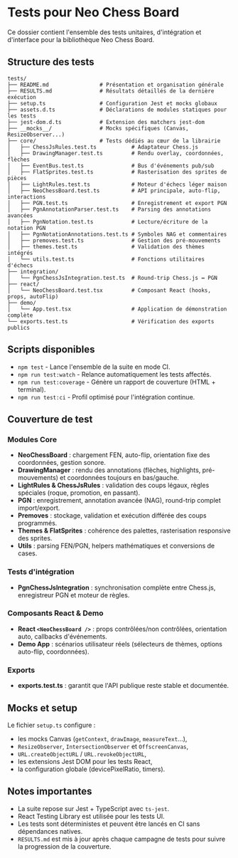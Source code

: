 # Tests pour Neo Chess Board

Ce dossier contient l'ensemble des tests unitaires, d'intégration et d'interface pour la bibliothèque Neo Chess Board.

## Structure des tests

```
tests/
├── README.md                # Présentation et organisation générale
├── RESULTS.md               # Résultats détaillés de la dernière exécution
├── setup.ts                 # Configuration Jest et mocks globaux
├── assets.d.ts              # Déclarations de modules statiques pour les tests
├── jest-dom.d.ts            # Extension des matchers jest-dom
├── __mocks__/               # Mocks spécifiques (Canvas, ResizeObserver...)
├── core/                    # Tests dédiés au cœur de la librairie
│   ├── ChessJsRules.test.ts           # Adaptateur Chess.js
│   ├── DrawingManager.test.ts         # Rendu overlay, coordonnées, flèches
│   ├── EventBus.test.ts               # Bus d'événements pub/sub
│   ├── FlatSprites.test.ts            # Rasterisation des sprites de pièces
│   ├── LightRules.test.ts             # Moteur d'échecs léger maison
│   ├── NeoChessBoard.test.ts          # API principale, auto-flip, interactions
│   ├── PGN.test.ts                    # Enregistrement et export PGN
│   ├── PgnAnnotationParser.test.ts    # Parsing des annotations avancées
│   ├── PgnNotation.test.ts            # Lecture/écriture de la notation PGN
│   ├── PgnNotationAnnotations.test.ts # Symboles NAG et commentaires
│   ├── premoves.test.ts               # Gestion des pré-mouvements
│   ├── themes.test.ts                 # Validation des thèmes intégrés
│   └── utils.test.ts                  # Fonctions utilitaires d'échecs
├── integration/
│   └── PgnChessJsIntegration.test.ts  # Round-trip Chess.js ↔ PGN
├── react/
│   └── NeoChessBoard.test.tsx         # Composant React (hooks, props, autoFlip)
├── demo/
│   └── App.test.tsx                   # Application de démonstration complète
└── exports.test.ts                    # Vérification des exports publics
```

## Scripts disponibles

- `npm test` - Lance l'ensemble de la suite en mode CI.
- `npm run test:watch` - Relance automatiquement les tests affectés.
- `npm run test:coverage` - Génère un rapport de couverture (HTML + terminal).
- `npm run test:ci` - Profil optimisé pour l'intégration continue.

## Couverture de test

### Modules Core

- **NeoChessBoard** : chargement FEN, auto-flip, orientation fixe des coordonnées, gestion sonore.
- **DrawingManager** : rendu des annotations (flèches, highlights, pré-mouvements) et coordonnées toujours en bas/gauche.
- **LightRules & ChessJsRules** : validation des coups légaux, règles spéciales (roque, promotion, en passant).
- **PGN** : enregistrement, annotation avancée (NAG), round-trip complet import/export.
- **Premoves** : stockage, validation et exécution différée des coups programmés.
- **Themes & FlatSprites** : cohérence des palettes, rasterisation responsive des sprites.
- **Utils** : parsing FEN/PGN, helpers mathématiques et conversions de cases.

### Tests d'intégration

- **PgnChessJsIntegration** : synchronisation complète entre Chess.js, enregistreur PGN et moteur de règles.

### Composants React & Demo

- **React `<NeoChessBoard />`** : props contrôlées/non contrôlées, orientation auto, callbacks d'événements.
- **Demo App** : scénarios utilisateur réels (sélecteurs de thèmes, options auto-flip, coordonnées).

### Exports

- **exports.test.ts** : garantit que l'API publique reste stable et documentée.

## Mocks et setup

Le fichier `setup.ts` configure :

- les mocks Canvas (`getContext`, `drawImage`, `measureText`...),
- `ResizeObserver`, `IntersectionObserver` et `OffscreenCanvas`,
- `URL.createObjectURL` / `URL.revokeObjectURL`,
- les extensions Jest DOM pour les tests React,
- la configuration globale (devicePixelRatio, timers).

## Notes importantes

- La suite repose sur Jest + TypeScript avec `ts-jest`.
- React Testing Library est utilisée pour les tests UI.
- Les tests sont déterministes et peuvent être lancés en CI sans dépendances natives.
- `RESULTS.md` est mis à jour après chaque campagne de tests pour suivre la progression de la couverture.
